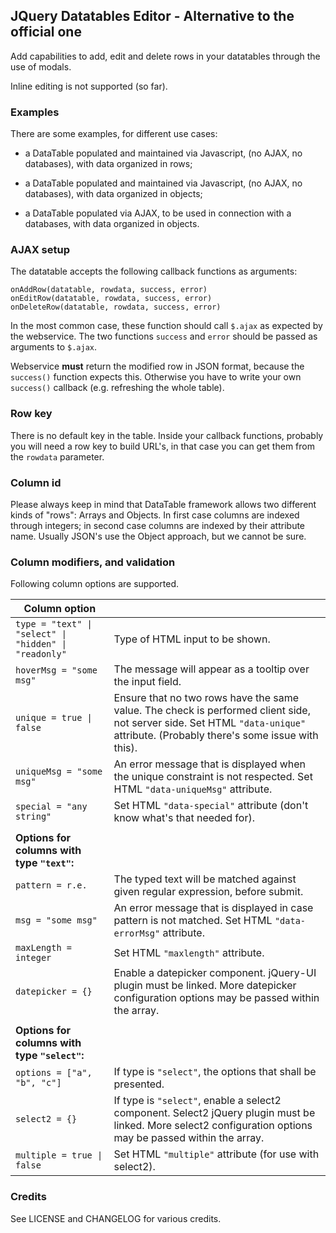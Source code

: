 ## JQuery Datatables Editor - Alternative to the official one

Add capabilities to add, edit and delete rows in your datatables through the use of modals.

Inline editing is not supported (so far).

### Examples

There are some examples, for different use cases:

* a DataTable populated and maintained via Javascript, (no AJAX, no databases), with data organized in rows;

* a DataTable populated and maintained via Javascript, (no AJAX, no databases), with data organized in objects;

* a DataTable populated via AJAX, to be used in connection with a databases, with data organized in objects.


### AJAX setup

The datatable accepts the following callback functions as arguments:

    onAddRow(datatable, rowdata, success, error)
    onEditRow(datatable, rowdata, success, error)
    onDeleteRow(datatable, rowdata, success, error)

In the most common case, these function should call `$.ajax` as expected by the webservice.
The two functions `success` and `error` should be passed as arguments to `$.ajax`.

Webservice **must** return the modified row in JSON format, because the `success()` function expects this.
Otherwise you have to write your own `success()` callback (e.g. refreshing the whole table). 

### Row key

There is no default key in the table.
Inside your callback functions, probably you will need a row key to build URL's, in that case you can get them from the `rowdata` parameter.

### Column id

Please always keep in mind that DataTable framework allows two different kinds of "rows": Arrays and Objects.
In first case columns are indexed through integers; in second case columns are indexed by their attribute name.
Usually JSON's use the Object approach, but we cannot be sure.

### Column modifiers, and validation

Following column options are supported.

| Column option                                              |                                   |
|------------------------------------------------------------|-----------------------------------|
|    `type = "text" \| "select" \| "hidden" \| "readonly"`   |   Type of HTML input to be shown. |
|    `hoverMsg = "some msg"`   |   The message will appear as a tooltip over the input field. |
|    `unique = true \| false`   |   Ensure that no two rows have the same value. The check is performed client side, not server side. Set HTML `"data-unique"` attribute. (Probably there's some issue with this). |
|    `uniqueMsg = "some msg"`   |   An error message that is displayed when the unique constraint is not respected. Set HTML `"data-uniqueMsg"` attribute. |
|    `special = "any string"`   |   Set HTML `"data-special"` attribute (don't know what's that needed for). |
| | |
| **Options for columns with type `"text"`:**                |                                   |
|    `pattern = r.e.`     |   The typed text will be matched against given regular expression, before submit. |
|    `msg = "some msg"`   |   An error message that is displayed in case pattern is not matched. Set HTML `"data-errorMsg"` attribute. |
|    `maxLength = integer`   |   Set HTML `"maxlength"` attribute. |
|    `datepicker = {}`   |   Enable a datepicker component. jQuery-UI plugin must be linked. More datepicker configuration options may be passed within the array. |
| | |
| **Options for columns with type `"select"`:**                |                                   |
|    `options = ["a", "b", "c"]`   |   If type is `"select"`, the options that shall be presented. |
|    `select2 = {}`   |   If type is `"select"`, enable a select2 component. Select2 jQuery plugin must be linked. More select2 configuration options may be passed within the array. |
|    `multiple = true \| false`   |   Set HTML `"multiple"` attribute (for use with select2). |



### Credits
See LICENSE and CHANGELOG for various credits.

